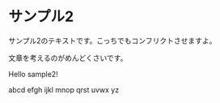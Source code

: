 # サンプル2

サンプル2のテキストです。こっちでもコンフリクトさせますよ。

文章を考えるのがめんどくさいです。

Hello sample2!



abcd
efgh
ijkl
mnop
qrst
uvwx
yz

